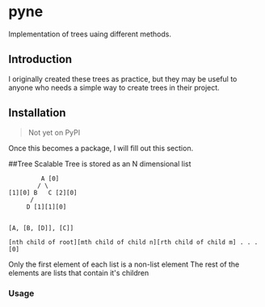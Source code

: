 # pyne
Implementation of trees uaing different methods.

## Introduction
I originally created these trees as practice, but they may be useful
to anyone who needs a simple way to create trees in their project.

## Installation
> Not yet on PyPI

Once this becomes a package, I will fill out this section.

##Tree
Scalable Tree is stored as an N dimensional list
```
         A [0]
        / \
[1][0] B   C [2][0]
      /
     D [1][1][0]


[A, [B, [D]], [C]]

[nth child of root][mth child of child n][rth child of child m] . . . [0]
```
Only the first element of each list is a non-list element
The rest of the elements are lists that contain it's children

### Usage
